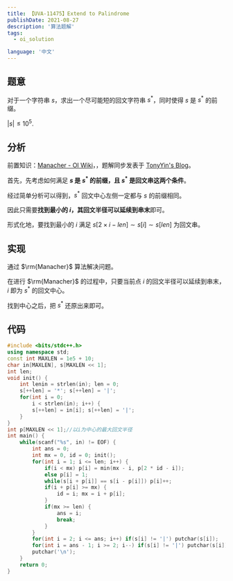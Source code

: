 ```yaml
---
title: 【UVA-11475】Extend to Palindrome
publishDate: 2021-08-27
description: '算法题解'
tags:
  - oi_solution

language: '中文'
---
```


## 题意

对于一个字符串 $s$，求出一个尽可能短的回文字符串 $s^{*}$，同时使得 $s$ 是 $s^{*}$ 的前缀。

$|s|\leq 10^5$.

## 分析

前置知识：[Manacher - OI Wiki](http://oi-wiki.com/string/manacher/)，，题解同步发表于 [TonyYin's Blog](https://www.tonyyin.top/2021/08/uva-11475/)。

首先，先考虑如何满足 **$s$ 是 $s^{*}$ 的前缀，且 $s^{*}$ 是回文串这两个条件**。

经过简单分析可以得到，$s^{*}$ 回文中心左侧一定都与 $s$ 的前缀相同。

因此只需要**找到最小的 $i$，其回文半径可以延续到串末**即可。

形式化地，要找到最小的 $i$ 满足 $s[2\times i-len]\sim s[i]\sim s[len]$ 为回文串。

## 实现

通过 $\rm{Manacher}$ 算法解决问题。

在进行 $\rm{Manacher}$ 的过程中，只要当前点 $i$ 的回文半径可以延续到串末，$i$ 即为 $s^{*}$ 的回文中心。

找到中心之后，把 $s^{*}$ 还原出来即可。

## 代码

```cpp
#include <bits/stdc++.h>
using namespace std;
const int MAXLEN = 1e5 + 10;
char in[MAXLEN], s[MAXLEN << 1];
int len;
void init() {
	int lenin = strlen(in); len = 0;
	s[++len] = '*'; s[++len] = '|';
	for(int i = 0; 
        i < strlen(in); i++) {
		s[++len] = in[i]; s[++len] = '|';
	}
}
int p[MAXLEN << 1];//以i为中心的最大回文半径
int main() {
	while(scanf("%s", in) != EOF) {
		int ans = 0;
		int mx = 0, id = 0; init();
		for(int i = 1; i <= len; i++) {
			if(i < mx) p[i] = min(mx - i, p[2 * id - i]);
			else p[i] = 1;
			while(s[i + p[i]] == s[i - p[i]]) p[i]++;
			if(i + p[i] >= mx) {
				id = i; mx = i + p[i];
			}
			if(mx >= len) {
				ans = i;
				break;
			}
		}
		for(int i = 2; i <= ans; i++) if(s[i] != '|') putchar(s[i]);
		for(int i = ans - 1; i >= 2; i--) if(s[i] != '|') putchar(s[i]);
		putchar('\n');
	}
	return 0;
}
```
